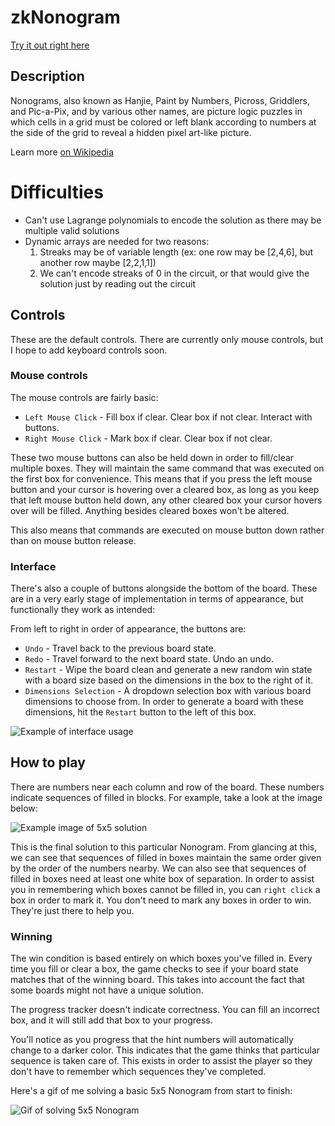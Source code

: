 # zkNonogram

[Try it out right here](TODO)

## Description

Nonograms, also known as Hanjie, Paint by Numbers, Picross, Griddlers, and Pic-a-Pix, and by various other names, are picture logic puzzles in which cells in a grid must be colored or left blank according to numbers at the side of the grid to reveal a hidden pixel art-like picture.

Learn more [on Wikipedia](https://en.wikipedia.org/wiki/Nonogram)

# Difficulties

- Can't use Lagrange polynomials to encode the solution as there may be multiple valid solutions
- Dynamic arrays are needed for two reasons:
  1. Streaks may be of variable length (ex: one row may be [2,4,6], but another row maybe [2,2,1,1])
  2. We can't encode streaks of 0 in the circuit, or that would give the solution just by reading out the circuit

## Controls

These are the default controls. There are currently only mouse controls, but I hope to add keyboard controls soon.

### Mouse controls

The mouse controls are fairly basic:

- `Left Mouse Click` - Fill box if clear. Clear box if not clear. Interact with buttons.
- `Right Mouse Click` - Mark box if clear. Clear box if not clear.

These two mouse buttons can also be held down in order to fill/clear multiple boxes. They will maintain the same command that was executed on the first box for convenience. This means that if you press the left mouse button and your cursor is hovering over a cleared box, as long as you keep that left mouse button held down, any other cleared box your cursor hovers over will be filled. Anything besides cleared boxes won't be altered.

This also means that commands are executed on mouse button down rather than on mouse button release.

### Interface

There's also a couple of buttons alongside the bottom of the board. These are in a very early stage of implementation in terms of appearance, but functionally they work as intended:

From left to right in order of appearance, the buttons are:

- `Undo` - Travel back to the previous board state.
- `Redo` - Travel forward to the next board state. Undo an undo.
- `Restart` - Wipe the board clean and generate a new random win state with a board size based on the dimensions in the box to the right of it.
- `Dimensions Selection` - A dropdown selection box with various board dimensions to choose from. In order to generate a board with these dimensions, hit the `Restart` button to the left of this box.

![Example of interface usage](https://i.imgur.com/6fbO36N.gif)

## How to play

There are numbers near each column and row of the board. These numbers indicate sequences of filled in blocks. For example, take a look at the image below:

![Example image of 5x5 solution](https://i.imgur.com/vPTTS1a.png)

This is the final solution to this particular Nonogram. From glancing at this, we can see that sequences of filled in boxes maintain the same order given by the order of the numbers nearby. We can also see that sequences of filled in boxes need at least one white box of separation. In order to assist you in remembering which boxes cannot be filled in, you can `right click` a box in order to mark it. You don't need to mark any boxes in order to win. They're just there to help you.

### Winning

The win condition is based entirely on which boxes you've filled in. Every time you fill or clear a box, the game checks to see if your board state matches that of the winning board. This takes into account the fact that some boards might not have a unique solution.

The progress tracker doesn't indicate correctness. You can fill an incorrect box, and it will still add that box to your progress.

You'll notice as you progress that the hint numbers will automatically change to a darker color. This indicates that the game thinks that particular sequence is taken care of. This exists in order to assist the player so they don't have to remember which sequences they've completed.

Here's a gif of me solving a basic 5x5 Nonogram from start to finish:

![Gif of solving 5x5 Nonogram](https://i.imgur.com/0yIdX0Z.gif)
